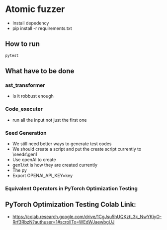 # Atomic fuzzer

* Install depedency
* pip install -r requirements.txt

## How to run

```bash
pytest
```

## What have to be done

### ast_transformer

* Is it robbust enough

### Code_executer

* run all the input not just the first one

### Seed Generation

* We still need better ways to generate test codes
* We should create a script and put the create script currently to \seeds\gen1
* Use openAI to create
* gen1.txt is how they are created currently
* The py
* Export OPENAI_API_KEY=key


### Equivalent Operators in PyTorch Optimization Testing

## PyTorch Optimization Testing Colab Link:

* https://colab.research.google.com/drive/1CgJsu5hUQKztL3k_NwYKiyO-Rrf3RbzN?authuser=1#scrollTo=WEdWJaewbgUJ
